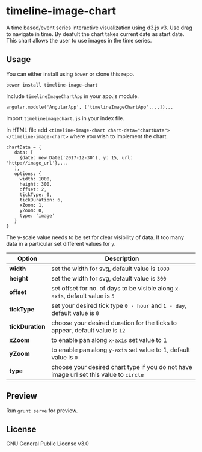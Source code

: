 # timeline-image-chart

A time based/event series interactive visualization using d3.js v3. Use drag to navigate in time. By deafult the chart 
takes current date as start date. This chart allows the user to use images in the time series.

## Usage
You can either install using `bower` or clone this repo.

`bower install timeline-image-chart`

Include `timelineImageChartApp` in your app.js module.

`angular.module('AngularApp', ['timelineImageChartApp',...])...`

Import `timelineimagechart.js` in your index file.

In HTML file add `<timeline-image-chart chart-data="chartData"></timeline-image-chart>` where you wish to implement the chart.

```
chartData = {
   data: [
     {date: new Date('2017-12-30'), y: 15, url: 'http://image_url'},...
   ],
   options: {
     width: 1000,
     height: 300,
     offset: 2,
     tickType: 0,
     tickDuration: 6,
     xZoom: 1,
     yZoom: 0,
     type: 'image'
   }
}
```
The y-scale value needs to be set for clear visibility of data. If too many data in a particular set different  values for `y`.  

|Option | Description|
|---|---|
|**width**| set the width for svg, default value is `1000`|
|**height**| set the width for svg, default value is `300`|
|**offset**| set offset for no. of days to be visible along `x-axis`, default value is `5`|
|**tickType**| set your desired tick type `0 - hour` and `1 - day`, default value is `0`|
|**tickDuration**| choose your desired duration for the ticks to appear, default value is `12`|
|**xZoom**| to enable pan along `x-axis` set value to 1|
|**yZoom**| to enable pan along `y-axis` set value to 1, default value is `0`|
|**type**| choose your desired chart type if you do not have image url set this value to `circle`|

## Preview

Run `grunt serve` for preview.

## License

GNU General Public License v3.0
